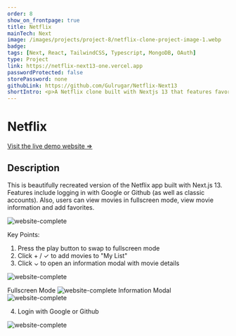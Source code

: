 ```yaml
---
order: 8
show_on_frontpage: true
title: Netflix
mainTech: Next
image: /images/projects/project-8/netflix-clone-project-image-1.webp
badge:
tags: [Next, React, TailwindCSS, Typescript, MongoDB, OAuth]
type: Project
link: https://netflix-next13-one.vercel.app
passwordProtected: false
storePassword: none
githubLink: https://github.com/Gulrugar/Netflix-Next13
shortIntro: <p>A Netflix clone built with Nextjs 13 that features favoriting videos and OAuth with Google and Github.</p>
---
```


# Netflix

[Visit the live demo website =>](https://netflix-next13-one.vercel.app "Netflix")

## Description

This is beautifully recreated version of the Netflix app built with Next.js 13. Features include logging in with Google or Github (as well as classic accounts). Also, users can view movies in fullscreen mode, view movie information and add favorites.

![website-complete](https://github.com/Gulrugar/Netflix-Next13/assets/105955316/ca69f6bc-0717-4e60-8f85-7f6ab85fcd80)

Key Points:

1. Press the play button to swap to fullscreen mode
2. Click + / ✓ to add movies to "My List"
3. Click ⌄ to open an information modal with movie details

![website-complete](https://github.com/Gulrugar/Netflix-Next13/assets/105955316/6ca2a24d-bc75-4935-8ced-3f7acad4674f)

Fullscreen Mode
![website-complete](https://github.com/Gulrugar/Netflix-Next13/assets/105955316/74833b14-261e-4520-a7b1-a892606f2bdd)
Information Modal
![website-complete](https://github.com/Gulrugar/Netflix-Next13/assets/105955316/8eb4268d-48db-4c46-9b9f-db266d385024)

4. Login with Google or Github

![website-complete](https://github.com/Gulrugar/Netflix-Next13/assets/105955316/86c92126-94ff-4748-b6e7-a22f760ed2af)

